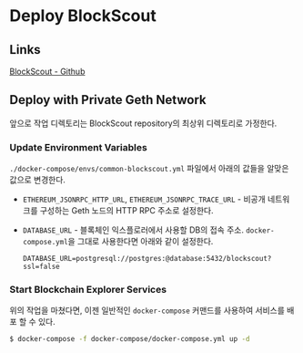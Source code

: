 # Deploy BlockScout  

## Links  

[BlockScout - Github](https://github.com/blockscout/blockscout)  

## Deploy with Private Geth Network  

앞으로 작업 디렉토리는 BlockScout repository의 최상위 디렉토리로 가정한다.  

### Update Environment Variables  

`./docker-compose/envs/common-blockscout.yml` 파일에서 아래의 값들을 알맞은 값으로 변경한다.  

- `ETHEREUM_JSONRPC_HTTP_URL`, `ETHEREUM_JSONRPC_TRACE_URL` - 비공개 네트워크를 구성하는 Geth 노드의 HTTP RPC 주소로 설정한다.  
- `DATABASE_URL` - 블록체인 익스플로러에서 사용할 DB의 접속 주소. `docker-compose.yml`을 그대로 사용한다면 아래와 같이 설정한다.  
  
  ``` text
  DATABASE_URL=postgresql://postgres:@database:5432/blockscout?ssl=false
  ```

### Start Blockchain Explorer Services  

위의 작업을 마쳤다면, 이젠 일반적인 `docker-compose` 커맨드를 사용하여 서비스를 배포 할 수 있다.  

``` sh
$ docker-compose -f docker-compose/docker-compose.yml up -d
```
